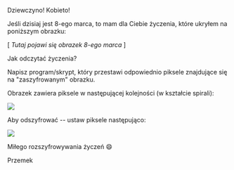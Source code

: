 Dziewczyno! Kobieto!

Jeśli dzisiaj jest 8-ego marca, to mam dla Ciebie życzenia, które ukryłem na poniższym obrazku:

[ *Tutaj pojawi się obrazek 8-ego marca* ]

Jak odczytać życzenia?

Napisz program/skrypt, który przestawi odpowiednio piksele znajdujące się na "zaszyfrowanym" obrazku.

Obrazek zawiera piksele w następującej kolejności (w kształcie spirali):

![](https://raw.github.com/szemek/8-marca/master/before.jpg)

Aby odszyfrować -- ustaw piksele następująco:

![](https://raw.github.com/szemek/8-marca/master/after.jpg)

Miłego rozszyfrowywania życzeń :smile:

Przemek
